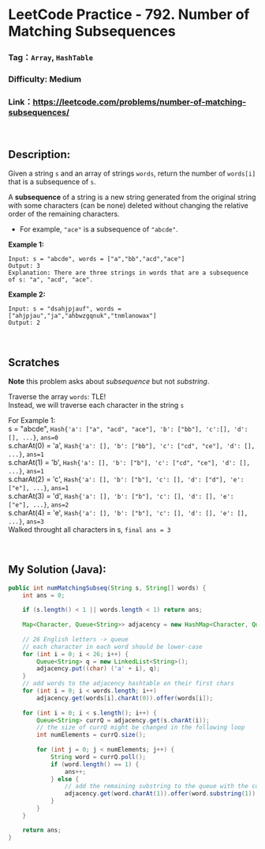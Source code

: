 # LeetCode Practice - 792. Number of Matching Subsequences


### Tag：`Array`, `HashTable`
### Difficulty: Medium
### Link：https://leetcode.com/problems/number-of-matching-subsequences/

<br>

## Description:

Given a string `s` and an array of strings `words`, return the number of `words[i]` that is a subsequence of `s`.

A **subsequence** of a string is a new string generated from the original string with some characters (can be none) deleted without changing the relative order of the remaining characters.

- For example, `"ace"` is a subsequence of `"abcde"`.

**Example 1:**
```
Input: s = "abcde", words = ["a","bb","acd","ace"]
Output: 3
Explanation: There are three strings in words that are a subsequence of s: "a", "acd", "ace".
```

**Example 2:**
```
Input: s = "dsahjpjauf", words = ["ahjpjau","ja","ahbwzgqnuk","tnmlanowax"]
Output: 2
```
<br>

## Scratches

**Note** this problem asks about *subsequence* but not *substring*.

Traverse the array `words`: TLE!  
Instead, we will traverse each character in the string `s`

For Example 1:   
s = "abcde", `Hash{'a': ["a", "acd", "ace"], 'b': ["bb"], 'c':[], 'd':[], ...}`, `ans=0`  
s.charAt(0) = 'a', `Hash{'a': [], 'b': ["bb"], 'c': ["cd", "ce"], 'd': [], ...}`, `ans=1`  
s.charAt(1) = 'b', `Hash{'a': [], 'b': ["b"], 'c': ["cd", "ce"], 'd': [], ...}`, `ans=1`  
s.charAt(2) = 'c', `Hash{'a': [], 'b': ["b"], 'c': [], 'd': ["d"], 'e': ["e"], ...}`, `ans=1`  
s.charAt(3) = 'd', `Hash{'a': [], 'b': ["b"], 'c': [], 'd': [], 'e': ["e"], ...}`, `ans=2`  
s.charAt(4) = 'e', `Hash{'a': [], 'b': ["b"], 'c': [], 'd': [], 'e': [], ...}`, `ans=3`  
Walked throught all characters in s, `final ans = 3`

<br>

## My Solution (Java):
```java
public int numMatchingSubseq(String s, String[] words) {
    int ans = 0;
    
    if (s.length() < 1 || words.length < 1) return ans;
    
    Map<Character, Queue<String>> adjacency = new HashMap<Character, Queue<String>>();
    
    // 26 English letters -> queue
    // each character in each word should be lower-case
    for (int i = 0; i < 26; i++) {
        Queue<String> q = new LinkedList<String>();
        adjacency.put((char) ('a' + i), q); 
    }
    // add words to the adjacency hashtable on their first chars
    for (int i = 0; i < words.length; i++) 
        adjacency.get(words[i].charAt(0)).offer(words[i]);
    
    for (int i = 0; i < s.length(); i++) {            
        Queue<String> currQ = adjacency.get(s.charAt(i));
        // the size of currQ might be changed in the following loop
        int numElements = currQ.size();
        
        for (int j = 0; j < numElements; j++) {
            String word = currQ.poll();
            if (word.length() == 1) {
                ans++;
            } else {
                // add the remaining substring to the queue with the corresponding key (initial of the substring) 
                adjacency.get(word.charAt(1)).offer(word.substring(1));
            }
        }
    }

    return ans;
}
```
